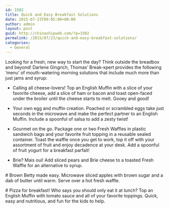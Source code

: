 ```yaml
---
id: 1502
title: Quick and Easy Breakfast Solutions
date: 2015-07-23T09:05:00+00:00
author: admin
layout: post
guid: http://chinashipweb.com/?p=1502
permalink: /2015/07/23/quick-and-easy-breakfast-solutions/
categories:
  - General
---
```

Looking for a fresh, new way to start the day? Think outside the breadbox and beyond! Darlene Gingrich, Thomas&#8217; Break-xpert provides the following &#8216;menu&#8217; of mouth-watering morning solutions that include much more than just jams and syrup:

* Calling all cheese-lovers! Top an English Muffin with a slice of your favorite cheese, add a slice of ham or bacon and toast open-faced under the broiler until the cheese starts to melt. Gooey and good!

* Your own egg and muffin creation. Poached or scrambled eggs take just seconds in the microwave and make the perfect partner to an English Muffin. Include a spoonful of salsa to add a zesty twist!

* Gourmet on the go. Package one or two Fresh Waffles in plastic sandwich bags and your favorite fruit topping in a reusable sealed container. Toast the waffle once you get to work, top it off with your assortment of fruit and enjoy decadence at your desk. Add a spoonful of fruit yogurt for a breakfast parfait!

* Brie? Mais oui! Add sliced pears and Brie cheese to a toasted Fresh Waffle for an alternative to syrup.

\# Brown Betty made easy. Microwave sliced apples with brown sugar and a dab of butter until warm. Serve over a hot fresh waffle.

\# Pizza for breakfast! Who says you should only eat it at lunch? Top an English Muffin with tomato sauce and all of your favorite toppings. Quick, easy and nutritious, and fun for the kids to help.